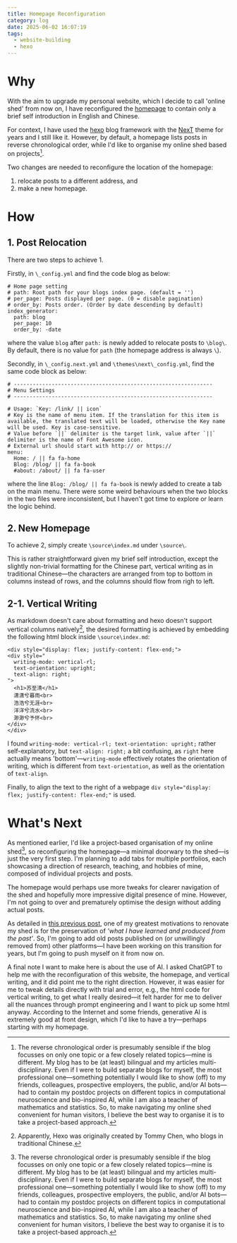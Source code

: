 ```yaml
---
title: Homepage Reconfiguration
category: log
date: 2025-06-02 16:07:19
tags:
  - website-building
  - hexo
---
```

# Why
With the aim to upgrade my personal website, which I decide to call 'online shed' from now on, I have reconfigured the [homepage](/) to contain only a brief self introduction in English and Chinese.

For context, I have used the [hexo](https://hexo.io/) blog framework with the [NexT](https://theme-next.js.org/) theme for years and I still like it. However, by default, a homepage lists posts in reverse chronological order, while I'd like to organise my online shed based on projects[^1].

Two changes are needed to reconfigure the location of the homepage:
1. relocate posts to a different address, and
2. make a new homepage.

# How
## 1. Post Relocation
There are two steps to achieve 1.

Firstly, in `\_config.yml` and find the code blog as below:
```
# Home page setting
# path: Root path for your blogs index page. (default = '')
# per_page: Posts displayed per page. (0 = disable pagination)
# order_by: Posts order. (Order by date descending by default)
index_generator:
  path: blog
  per_page: 10
  order_by: -date
```
where the value `blog` after `path:` is newly added to relocate posts to `\blog\`. By default, there is no value for `path` (the homepage address is always `\`). 

Secondly, in `\_config.next.yml` and `\themes\next\_config.yml`, find the same code block as below:
```
# ---------------------------------------------------------------
# Menu Settings
# ---------------------------------------------------------------

# Usage: `Key: /link/ || icon`
# Key is the name of menu item. If the translation for this item is available, the translated text will be loaded, otherwise the Key name will be used. Key is case-sensitive.
# Value before `||` delimiter is the target link, value after `||` delimiter is the name of Font Awesome icon.
# External url should start with http:// or https://
menu:
  Home: / || fa fa-home  
  Blog: /blog/ || fa fa-book
  #about: /about/ || fa fa-user
```
where the line `Blog: /blog/ || fa fa-book` is newly added to create a tab on the main menu. There were some weird behaviours when the two blocks in the two files were inconsistent, but I haven't got time to explore or learn the logic behind.

## 2. New Homepage
To achieve 2, simply create `\source\index.md` under `\source\`.

This is rather straightforward given my brief self introduction, except the slightly non-trivial formatting for the Chinese part, vertical writing as in traditional Chinese—the characters are arranged from top to bottom in columns instead of rows, and the columns should flow from righ to left.

## 2-1. Vertical Writing
As markdown doesn't care about formatting and hexo doesn't support vertical columns natively[^2], the desired formatting is achieved by embedding the following html block inside `\source\index.md`:
```
<div style="display: flex; justify-content: flex-end;">
<div style="
  writing-mode: vertical-rl;
  text-orientation: upright;
  text-align: right;
">
  <h1>苏至清</h1>
  潇潇兮暮雨<br>
  浩浩兮无涯<br>
  洋洋兮流水<br>
  渺渺兮予怀<br>
</div>
</div>
```
I found `writing-mode: vertical-rl; text-orientation: upright;` rather self-explanatory, but `text-align: right;` a bit confusing, as `right` here actually means 'bottom'—`writing-mode` effectively rotates the orientation of writing, which is different from `text-orientation`, as well as the orientation of `text-align`. 

Finally, to align the text to the right of a webpage `div style="display: flex; justify-content: flex-end;"` is used.

# What's Next
As mentioned earlier, I'd like a project-based organisation of my online shed[^1], so reconfiguring the homepage—a minimal doorwary to the shed—is just the very first step. I'm planning to add tabs for multiple portfolios, each showcasing a direction of research, teaching, and hobbies of mine, composed of individual projects and posts. 

The homepage would perhaps use more tweaks for clearer navigation of the shed and hopefully more impressive digital presence of mine. However, I'm not going to over and prematurely optimise the design without adding actual posts.

As detailed in [this previous post](/2025/06/02/online-shed-prologue), one of my greatest motivations to renovate my shed is for the preservation of *'what I have learned and produced from the past'*. So, I'm going to add old posts published on (or unwillingly removed from) other platforms—I have been working on this transition for years, but I'm going to push myself on it from now on.

A final note I want to make here is about the use of AI. I asked ChatGPT to help me with the reconfiguration of this website, the homepage, and vertical writing, and it did point me to the right direction. However, it was easier for me to tweak details directly with trial and error, e.g., the html code for vertical writing, to get what I really desired—it felt harder for me to deliver all the nuances through prompt engineering and I want to pick up some html anyway. According to the Internet and some friends, generative AI is extremely good at front design, which I'd like to have a try—perhaps starting with my homepage.



[^1]: The reverse chronological order is presumably sensible if the blog focusses on only one topic or a few closely related topics—mine is different. My blog has to be (at least) bilingual and my articles multi-disciplinary. Even if I were to build separate blogs for myself, the most professional one—something potentially I would like to show (off) to my friends, colleagues, prospective employers, the public, and/or AI bots—had to contain my postdoc projects on different topics in computational neuroscience and bio-inspired AI, while I am also a teacher of mathematics and statistics. So, to make navigating my online shed convenient for human visitors, I believe the best way to organise it is to take a project-based approach.
[^2]: Apparently, Hexo was originally created by Tommy Chen, who blogs in traditional Chinese.



